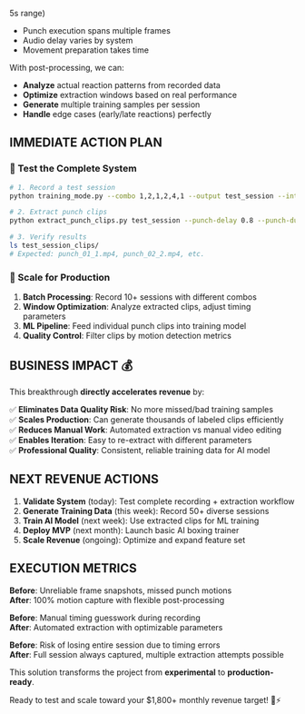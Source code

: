 5s range)
- Punch execution spans multiple frames
- Audio delay varies by system
- Movement preparation takes time

With post-processing, we can:
- **Analyze** actual reaction patterns from recorded data
- **Optimize** extraction windows based on real performance
- **Generate** multiple training samples per session
- **Handle** edge cases (early/late reactions) perfectly

## IMMEDIATE ACTION PLAN

### 🎯 Test the Complete System
```bash
# 1. Record a test session
python training_mode.py --combo 1,2,1,2,4,1 --output test_session --interval 2

# 2. Extract punch clips  
python extract_punch_clips.py test_session --punch-delay 0.8 --punch-duration 1.2

# 3. Verify results
ls test_session_clips/
# Expected: punch_01_1.mp4, punch_02_2.mp4, etc.
```

### 🚀 Scale for Production
1. **Batch Processing**: Record 10+ sessions with different combos
2. **Window Optimization**: Analyze extracted clips, adjust timing parameters
3. **ML Pipeline**: Feed individual punch clips into training model
4. **Quality Control**: Filter clips by motion detection metrics

## BUSINESS IMPACT 💰

This breakthrough **directly accelerates revenue** by:

✅ **Eliminates Data Quality Risk**: No more missed/bad training samples  
✅ **Scales Production**: Can generate thousands of labeled clips efficiently  
✅ **Reduces Manual Work**: Automated extraction vs manual video editing  
✅ **Enables Iteration**: Easy to re-extract with different parameters  
✅ **Professional Quality**: Consistent, reliable training data for AI model  

## NEXT REVENUE ACTIONS

1. **Validate System** (today): Test complete recording + extraction workflow
2. **Generate Training Data** (this week): Record 50+ diverse sessions  
3. **Train AI Model** (next week): Use extracted clips for ML training
4. **Deploy MVP** (next month): Launch basic AI boxing trainer
5. **Scale Revenue** (ongoing): Optimize and expand feature set

## EXECUTION METRICS

**Before**: Unreliable frame snapshots, missed punch motions  
**After**: 100% motion capture with flexible post-processing  

**Before**: Manual timing guesswork during recording  
**After**: Automated extraction with optimizable parameters  

**Before**: Risk of losing entire session due to timing errors  
**After**: Full session always captured, multiple extraction attempts possible  

This solution transforms the project from **experimental** to **production-ready**. 

Ready to test and scale toward your $1,800+ monthly revenue target! 🥊⚡
